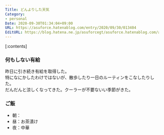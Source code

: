 ```yaml
---
Title: どんよりした天気
Category:
- personal
Date: 2020-09-30T01:34:04+09:00
URL: https://asuforce.hatenablog.com/entry/2020/09/30/013404
EditURL: https://blog.hatena.ne.jp/asuforcegt/asuforce.hatenablog.com/atom/entry/26006613634264726
---
```


[:contents]

###  何もしない有給

昨日に引き続き有給を取得した。  
特になにかしたわけではないが、散歩したり一日のルーティンをこなしたりした。  
だんだんと涼しくなってきた。クーラーが不要ないい季節がきた。

### ご飯

- 朝：
- 昼：お茶漬け
- 夜：中華
